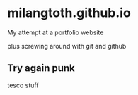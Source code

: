 # milangtoth.github.io
My attempt at a portfolio website

plus screwing around with git and github

## Try again punk

tesco stuff
